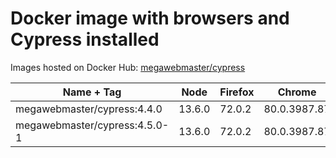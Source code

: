 # Docker image with browsers and Cypress installed

Images hosted on Docker Hub: [megawebmaster/cypress](https://hub.docker.com/r/megawebmaster/cypress)

Name + Tag | Node | Firefox | Chrome | Cypress
--- | --- | --- | --- | ---
megawebmaster/cypress:4.4.0 | 13.6.0 | 72.0.2 | 80.0.3987.87 | 4.4.0
megawebmaster/cypress:4.5.0-1 | 13.6.0 | 72.0.2 | 80.0.3987.87 | 4.5.0

